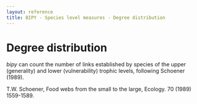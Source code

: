 ```yaml
---
layout: reference
title: BIPY - Species level measures - Degree distribution
---
```


# Degree distribution

*bipy* can count the number of links established by species of the upper (generality) and lower (vulnerability) trophic levels, following Schoener (1989).

<div class='ref'>T.W. Schoener, Food webs from the small to the large, Ecology. 70 (1989) 1559-1589.</div>